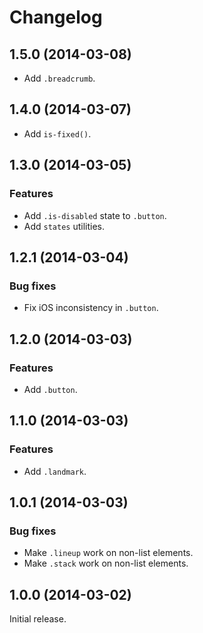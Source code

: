 # Changelog

## 1.5.0 (2014-03-08)

- Add `.breadcrumb`.

## 1.4.0 (2014-03-07)

- Add `is-fixed()`.

## 1.3.0 (2014-03-05)

### Features

- Add `.is-disabled` state to `.button`.
- Add `states` utilities.

## 1.2.1 (2014-03-04)

### Bug fixes

- Fix iOS inconsistency in `.button`.

## 1.2.0 (2014-03-03)

### Features

- Add `.button`.

## 1.1.0 (2014-03-03)

### Features

- Add `.landmark`.

## 1.0.1 (2014-03-03)

### Bug fixes

- Make `.lineup` work on non-list elements.
- Make `.stack` work on non-list elements.

## 1.0.0 (2014-03-02)

Initial release.
